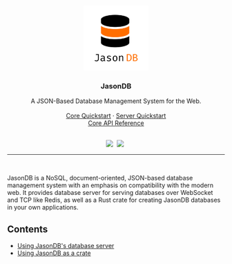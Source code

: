 <div align="center">
  <img src="https://raw.githubusercontent.com/w-henderson/JasonDB/legacy/assets/icon.png" width=150>

  <h3 align="center">JasonDB</h3>

  <p align="center">
    A JSON-Based Database Management System for the Web.<br><br>
    <a href="https://github.com/w-henderson/JasonDB/blob/legacy/jasondb/README.md">Core Quickstart</a> ·
    <a href="https://github.com/w-henderson/JasonDB/blob/legacy/jasondb-server/README.md">Server Quickstart</a><br>
    <a href="https://docs.rs/jasondb">Core API Reference</a>
  </p><br>

  <img src="https://img.shields.io/badge/language-rust-b07858?style=for-the-badge&logo=rust" style="margin-right:5px">
  <img src="https://img.shields.io/github/workflow/status/w-henderson/JasonDB/Test?style=for-the-badge" style="margin-right:5px"><br>
</div>

<hr><br>

JasonDB is a NoSQL, document-oriented, JSON-based database management system with an emphasis on compatibility with the modern web. It provides database server for serving databases over WebSocket and TCP like Redis, as well as a Rust crate for creating JasonDB databases in your own applications.

## Contents
- [Using JasonDB's database server](jasondb-server/README.md)
- [Using JasonDB as a crate](jasondb/README.md)